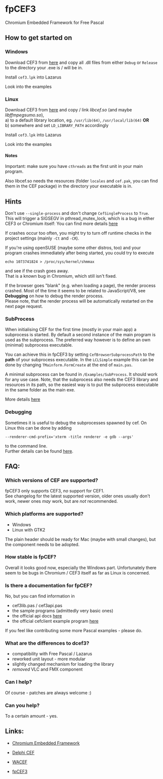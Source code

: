 fpCEF3
======

Chromium Embedded Framework for Free Pascal

## How to get started on
### Windows
Download CEF3 from [here][1] and copy all .dll files from either `Debug` or `Release` to the directory your .exe is / will be in.

Install `cef3.lpk` into Lazarus

Look into the examples

### Linux
Download CEF3 from [here][1] and copy / link _libcef.so_ (and maybe _libffmpegsumo.so_),  
  a) to a default library location, eg. `/usr/lib(64)`, `/usr/local/lib(64)` __OR__  
  b) somewhere and set `LD_LIBRARY_PATH` accordingly

Install `cef3.lpk` into Lazarus

Look into the examples

#### Notes
Important: make sure you have `cthreads` as the first unit in your main program.

Also libcef.so needs the resources (folder `locales` and `cef.pak`, you can find them in the CEF package) in the directory your executable is in.

## Hints

Don't use `--single-process` and don't change `CefSingleProcess` to `True`.  
This will trigger a SIGSEGV in pthread_mutex_lock, which is a bug in either CEF3 or Chromium itself: You can find more details [here][4]

If crashes occur too often, you might try to turn off runtime checks in the project settings (mainly `-Ct` and `-CR`).

If you're using openSUSE (maybe some other distros, too) and your program crashes immediately after being started, you could try to execute
```shell
echo 1073741824 > /proc/sys/kernel/shmmax
```
and see if the crash goes away.  
That is a known bug in Chromium, which still isn't fixed.

If the browser goes "blank" (e.g. when loading a page), the render process crashed.
Most of the time it seems to be related to JavaScript/V8, see **Debugging**  on how to debug the render process.  
Please note, that the render process will be automatically restarted on the next page request.


### SubProcess
When initialising CEF for the first time (mostly in your main app) a subprocess is started. By default a second instance of the main program is used as the subprocess.
The preferred way however is to define an own (minimal) subprocess executable.

You can achieve this in fpCEF3 by setting `CefBrowserSubprocessPath` to the **path** of your subprocess executable.
In the `LCLSimple` example this can be done by changing `TMainform.FormCreate` at the end of `main.pas`.

A minimal subprocess can be found in `/Examples/SubProcess`. It should work for any use case.
Note, that the subprocess also needs the CEF3 library and resources in its path, so the easiest way is to put the subprocess executable in the same folder as the main exe.

More details [here][5]

### Debugging
Sometimes it is useful to debug the subprocesses spawned by cef. On Linux this can be done by adding
```shell
--renderer-cmd-prefix='xterm -title renderer -e gdb --args'
```
to the command line.  
Further details can be found [here][6].


## FAQ:
### Which versions of CEF are supported?

fpCEF3 only supports CEF3, *no* support for CEF1.  
See changelog for the latest supported version, older ones usually don't work, newer ones *may* work, but are *not* recommended.

### Which platforms are supported?

- Windows
- Linux with GTK2

The plain header should be ready for Mac (maybe with small changes), but the component needs to be adopted.

### How stable is fpCEF?
Overall it looks good now, especially the Windows part.
Unfortunately there seem to be bugs in Chromium / CEF3 itself as far as Linux is concerned.

### Is there a documentation for fpCEF?
No, but you can find information in

- cef3lib.pas / cef3api.pas
- the sample programs (admittedly very basic ones)
- the official api docs [here][2]
- the official cefclient example program [here][3]

If you feel like contributing some more Pascal examples - please do.

### What are the differences to dcef3?
- compatibility with Free Pascal / Lazarus
- reworked unit layout - more modular
- slightly changed mechanism for loading the library
- _removed_ VLC and FMX component

### Can I help?
Of course - patches are always welcome :)

### Can you help?
To a certain amount - yes.

## Links:
 *  [Chromium Embedded Framework](http://code.google.com/p/chromiumembedded)
 *  [Delphi CEF](http://code.google.com/p/dcef3)
 *  [WACEF](https://bitbucket.org/WaspAce/wacef)

 *  [fpCEF3](http://github.com/dliw/fpCEF3)

[1]:http://www.magpcss.net/cef_downloads
[2]:http://magpcss.org/ceforum/apidocs3/
[3]:http://code.google.com/p/chromiumembedded/source/browse/#svn%2Ftrunk%2Fcef3%2Ftests%2Fcefclient
[4]:https://code.google.com/p/chromiumembedded/issues/detail?id=976
[5]:https://code.google.com/p/chromiumembedded/wiki/Architecture#CEF3
[6]:https://code.google.com/p/chromium/wiki/LinuxDebugging
